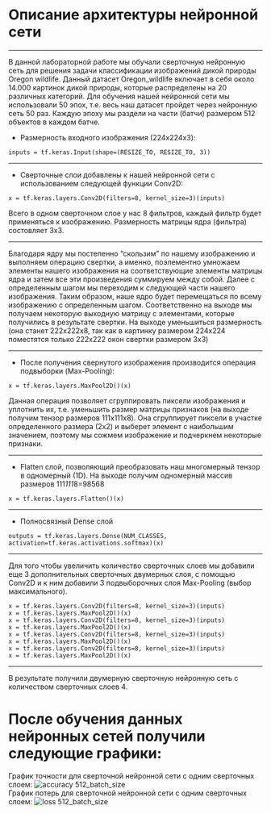 # Описание архитектуры нейронной сети
***
В данной лабораторной работе мы обучали сверточную нейронную сеть для решения задачи классификации изображений дикой природы Oregon wildlife. Данный датасет Oregon_wildlife включает в себя около 14.000 картинок дикой природы, которые распределены на 20 различных категорий. Для обучения нашей нейронной сети мы использовали 50 эпох, т.е. весь наш датасет пройдет через нейронную сеть 50 раз. Каждую эпоху мы раздели на части (батчи) размером 512 объектов в каждом батче. 
*  Размерность входного изображения (224x224x3): 
```
inputs = tf.keras.Input(shape=(RESIZE_TO, RESIZE_TO, 3))
```
***
* Сверточные слои добавлены к нашей нейронной сети с использованием следующей функции Conv2D:  
```
x = tf.keras.layers.Conv2D(filters=8, kernel_size=3)(inputs)
```
Всего в одном сверточном слое у нас 8 фильтров, каждый фильтр будет применяться к изображению. Размерность матрицы ядра (фильтра) состовляет 3x3.
***
Благодаря ядру мы постепенно “скользим” по нашему изображению  и выполняем операцию свертки, а именно, поэлементно умножаем элементы нашего изображения на соответствующие элементы матрицы ядра и затем все эти произведения суммируем между собой. Далее с определенным шагом мы переходим к следующей части нашего изображения. Таким образом, наше ядро будет перемещаться по всему изображению с определенным шагом. Соответственно на выходе мы получаем некоторую выходную матрицу с элементами, которые получились в результате свертки. На выходе уменьшиться размерность (она станет 222x222x8, так как в картинку размером 224x224 поместятся только 222x222 окон свертки размером 3x3)  
*** 
* После получения свернутого изображения производится операция подвыборки (Max-Pooling):  
```
x = tf.keras.layers.MaxPool2D()(x)
```
Данная операция позволяет сгруппировать пиксели изображения и уплотнить их, т.е. уменьшить размер матрицы признаков (на выходе получим тензор размеров 111x111x8). Она сгруппирует пиксели в участке определенного размера (2x2) и выберет элемент с наибольшим значением, поэтому мы сожмем изображение и подчеркнем некоторые признаки.
***
* Flatten слой, позволяющий преобразовать наш многомерный тензор в одномерный (1D). На выходе получим одномерный массив размеров 111*111*8=98568
```
x = tf.keras.layers.Flatten()(x)
```
***
* Полносвязный Dense слой
```
outputs = tf.keras.layers.Dense(NUM_CLASSES, activation=tf.keras.activations.softmax)(x)
```
***
Для того чтобы увеличить количество сверточных слоев мы добавили еще 3 дополнительных сверточных двумерных слоя, с помощью Conv2D и к ним добавили 3 подвыборочных слоя Max-Pooling (выбор максимального). 
```
x = tf.keras.layers.Conv2D(filters=8, kernel_size=3)(inputs)  
x = tf.keras.layers.MaxPool2D()(x)  
x = tf.keras.layers.Conv2D(filters=8, kernel_size=3)(inputs)  
x = tf.keras.layers.MaxPool2D()(x)  
x = tf.keras.layers.Conv2D(filters=8, kernel_size=3)(inputs)  
x = tf.keras.layers.MaxPool2D()(x)  
x = tf.keras.layers.Conv2D(filters=8, kernel_size=3)(inputs)  
x = tf.keras.layers.MaxPool2D()(x)
```
***
В результате получили двумерную сверточную нейронную сеть с количеством сверточных слоев 4.   
# После обучения данных нейронных сетей получили следующие графики:
График точности для сверточной нейронной сети с одним сверточных слоем:
![accuracy 512_batch_size](https://user-images.githubusercontent.com/59259102/110211637-342a8100-7ea0-11eb-92d8-e1555b53729e.jpg)  
График потерь для сверточной нейронной сети с одним сверточных слоем:
![loss 512_batch_size](https://user-images.githubusercontent.com/59259102/110211665-50c6b900-7ea0-11eb-851d-3d5912691f13.jpg)

